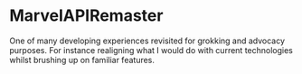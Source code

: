 # MarvelAPIRemaster
One of many developing experiences revisited for grokking and advocacy purposes. For instance realigning what I would do with current technologies whilst brushing up on familiar features. 
